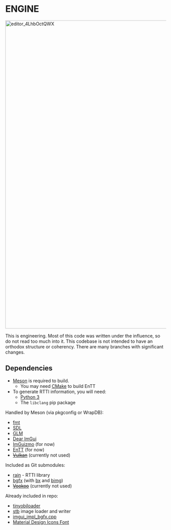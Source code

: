 # ENGINE

<img width="961" alt="editor_4LhbOctQWX" src="https://user-images.githubusercontent.com/3376691/179876459-36eae6dc-5d7c-43b9-a834-0d9fc675294b.png">

This is engineering. Most of this code was written under the influence, so do not read too much into it. This codebase is not intended to have an orthodox structure or coherency. There are many branches with significant changes.

## Dependencies ##

- [Meson](https://mesonbuild.com/) is required to build.
  - You may need [CMake](https://cmake.org/) to build EnTT
- To generate RTTI information, you will need:
  - [Python 3](https://www.python.org/)
  - The `libclang` pip package

Handled by Meson (via pkgconfig or WrapDB):
- [fmt](https://fmt.dev/)
- [SDL](https://www.libsdl.org/)
- [GLM](https://github.com/g-truc/glm)
- [Dear ImGui](https://github.com/ocornut/imgui)
- [ImGuizmo](https://github.com/CedricGuillemet/ImGuizmo) (for now)
- [EnTT](https://github.com/skypjack/entt) (for now)
- ~~[Vulkan](https://www.vulkan.org/)~~ (currently not used)

Included as Git submodules:
- [rain](https://github.com/AlpyneDreams/rain) - RTTI library
- [bgfx](https://github.com/bkaradzic/bgfx) (with [bx](https://github.com/bkaradzic/bx) and [bimg](https://github.com/bkaradzic/bimg))
- ~~[Vookoo](https://github.com/andy-thomason/Vookoo)~~ (currently not used)

Already included in repo:
- [tinyobjloader](https://github.com/tinyobjloader/tinyobjloader)
- [stb](https://github.com/nothings/stb) image loader and writer
- [imgui_impl_bgfx.cpp](https://gist.github.com/RichardGale/6e2b74bc42b3005e08397236e4be0fd0)
- [Material Design Icons Font](https://materialdesignicons.com/)
